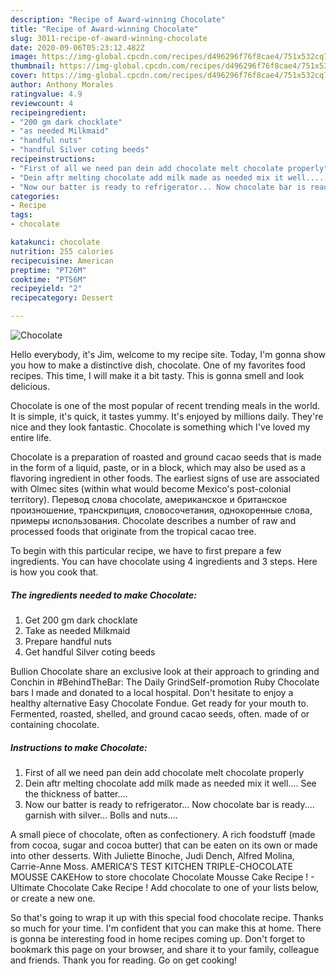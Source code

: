 ```yaml
---
description: "Recipe of Award-winning Chocolate"
title: "Recipe of Award-winning Chocolate"
slug: 3011-recipe-of-award-winning-chocolate
date: 2020-09-06T05:23:12.482Z
image: https://img-global.cpcdn.com/recipes/d496296f76f8cae4/751x532cq70/chocolate-recipe-main-photo.jpg
thumbnail: https://img-global.cpcdn.com/recipes/d496296f76f8cae4/751x532cq70/chocolate-recipe-main-photo.jpg
cover: https://img-global.cpcdn.com/recipes/d496296f76f8cae4/751x532cq70/chocolate-recipe-main-photo.jpg
author: Anthony Morales
ratingvalue: 4.9
reviewcount: 4
recipeingredient:
- "200 gm dark chocklate"
- "as needed Milkmaid"
- "handful nuts"
- "handful Silver coting beeds"
recipeinstructions:
- "First of all we need pan dein add chocolate melt chocolate properly"
- "Dein aftr melting chocolate add milk made as needed mix it well.... See the thickness of batter...."
- "Now our batter is ready to refrigerator... Now chocolate bar is ready.... garnish with silver... Bolls and nuts...."
categories:
- Recipe
tags:
- chocolate

katakunci: chocolate 
nutrition: 255 calories
recipecuisine: American
preptime: "PT26M"
cooktime: "PT56M"
recipeyield: "2"
recipecategory: Dessert

---
```



![Chocolate](https://img-global.cpcdn.com/recipes/d496296f76f8cae4/751x532cq70/chocolate-recipe-main-photo.jpg)

Hello everybody, it's Jim, welcome to my recipe site. Today, I'm gonna show you how to make a distinctive dish, chocolate. One of my favorites food recipes. This time, I will make it a bit tasty. This is gonna smell and look delicious.

Chocolate is one of the most popular of recent trending meals in the world. It is simple, it's quick, it tastes yummy. It's enjoyed by millions daily. They're nice and they look fantastic. Chocolate is something which I've loved my entire life.

Chocolate is a preparation of roasted and ground cacao seeds that is made in the form of a liquid, paste, or in a block, which may also be used as a flavoring ingredient in other foods. The earliest signs of use are associated with Olmec sites (within what would become Mexico&#39;s post-colonial territory). Перевод слова chocolate, американское и британское произношение, транскрипция, словосочетания, однокоренные слова, примеры использования. Chocolate describes a number of raw and processed foods that originate from the tropical cacao tree.


To begin with this particular recipe, we have to first prepare a few ingredients. You can have chocolate using 4 ingredients and 3 steps. Here is how you cook that.

<!--inarticleads1-->

##### The ingredients needed to make Chocolate:

1. Get 200 gm dark chocklate
1. Take as needed Milkmaid
1. Prepare handful nuts
1. Get handful Silver coting beeds


Bullion Chocolate share an exclusive look at their approach to grinding and Conchin in #BehindTheBar: The Daily GrindSelf-promotion Ruby Chocolate bars I made and donated to a local hospital. Don&#39;t hesitate to enjoy a healthy alternative Easy Chocolate Fondue. Get ready for your mouth to. Fermented, roasted, shelled, and ground cacao seeds, often. made of or containing chocolate. 

<!--inarticleads2-->

##### Instructions to make Chocolate:

1. First of all we need pan dein add chocolate melt chocolate properly
1. Dein aftr melting chocolate add milk made as needed mix it well.... See the thickness of batter....
1. Now our batter is ready to refrigerator... Now chocolate bar is ready.... garnish with silver... Bolls and nuts....


A small piece of chocolate, often as confectionery. A rich foodstuff (made from cocoa, sugar and cocoa butter) that can be eaten on its own or made into other desserts. With Juliette Binoche, Judi Dench, Alfred Molina, Carrie-Anne Moss. AMERICA&#39;S TEST KITCHEN TRIPLE-CHOCOLATE MOUSSE CAKEHow to store chocolate Chocolate Mousse Cake Recipe ! - Ultimate Chocolate Cake Recipe ! Add chocolate to one of your lists below, or create a new one. 

So that's going to wrap it up with this special food chocolate recipe. Thanks so much for your time. I'm confident that you can make this at home. There is gonna be interesting food in home recipes coming up. Don't forget to bookmark this page on your browser, and share it to your family, colleague and friends. Thank you for reading. Go on get cooking!
